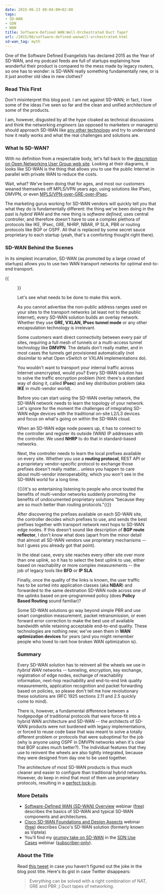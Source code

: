 ```yaml
---
date: 2015-06-23 08:04:00+02:00
tags:
- SD-WAN
- SDN
- WAN
title: Software-Defined WAN:Well-Orchestrated Duct Tape?
url: /2015/06/software-defined-wanwell-orchestrated.html
sd-wan_tag: myth
---
```

One of the Software Defined Evangelists has declared 2015 as the Year of SD-WAN, and my podcast feeds are full of startups explaining how wonderful their product is compared to the mess made by legacy routers, so one has to wonder: is SD-WAN really something fundamentally new, or is it just another old idea in new clothes?
<!--more-->
### Read This First

Don't misinterpret this blog post. I am not against SD-WAN; in fact, I love some of the ideas I've seen so far and the clean and unified architecture of some of the products.

I am, however, disgusted by all the hype cloaked as technical discussions and think the networking *engineers* (as opposed to marketers or managers) should approach SD-WAN like [any other technology](http://blog.ipspace.net/2015/03/response-why-technology-still-matters.html) and try to understand how it really works and what the real challenges and solutions are.

### What Is SD-WAN?

With no definition from a respectable body, let's fall back to the [description on Open Networking User Group web site](http://opennetworkingusergroup.com/onug-spring-2014-use-cases/software-defined-wide-area-network-sd-wan/). Looking at their diagrams, it looks like SD-WAN is the thing that allows you to use the public Internet in parallel with private WAN to reduce the costs.

Wait, what? We've been doing that for ages, and most our customers weaned themselves off MPLS/VPN years ago, using solutions like IPsec, DMVPN, or even [MPLS/VPN-over-GRE-over-IPsec](http://blog.ipspace.net/2011/03/mplsvpn-over-gre-over-ipsec-does-it.html).

The marketing gurus working for SD-WAN vendors will quickly tell you that what they do is fundamentally different: the thing we've been doing in the past is *hybrid WAN* and the new thing is *software defined*, uses central controller, and therefore doesn't have to use a complex plethora of protocols like IKE, IPsec, GRE, NHRP, NBAR, IP SLA, PBR or routing protocols like BGP or OSPF. All that is replaced by some secret sauce proprietary to each startup (yeah, that's a comforting thought right there).

### SD-WAN Behind the Scenes

In its simplest incarnation, SD-WAN (as promoted by a large crowd of startups) allows you to use two WAN transport networks for optimal end-to-end transport.

{{<figure src="/2015/06/s500-File+12-06-15+17+13+17.png" caption="Typical SD-WAN architecture">}}

Let's see what needs to be done to make this work.

As you cannot advertise the non-public address ranges used on your sites to the transport networks (at least not to the public Internet), every SD-WAN solution builds an overlay network. Whether they use **GRE, VXLAN, IPsec tunnel mode** or any other encapsulation technology is irrelevant.

Some customers want direct connectivity between every pair of sites, requiring a full mesh of tunnels or a multi-access tunnel technology like **DMVPN**. The details don't really matter, and in most cases the tunnels get provisioned automatically (not dissimilar to what Open vSwitch or VXLAN implementations do).

You wouldn't want to transport your internal traffic across Internet unencrypted, would you? Every SD-WAN solution has to solve the traffic encryption problem (hint: there's a standard way of doing it, called **IPsec**) and key distribution problem (aka **IKE** in multi-vendor world).

Before you can start using the SD-WAN overlay network, the SD-WAN network needs to learn the topology of your network. Let's ignore for the moment the challenges of integrating SD-WAN edge devices with the traditional on-site L2/L3 devices and focus on what's going on within the SD-WAN cloud.

When an SD-WAN edge node powers up, it has to connect to the controller and register its outside (WAN) IP addresses with the controller. We used **NHRP** to do that in standard-based networks.

Next, the controller needs to learn the local prefixes available on every site. Whether you use a **routing protocol**, REST API or a proprietary vendor-specific protocol to exchange those prefixes doesn't really matter... unless you happen to care about multi-vendor interoperability, which you won't see in the SD-WAN world for a long time.

{{<note>}}It's so entertaining listening to people who once touted the benefits of multi-vendor networks suddenly promoting the benefits of undocumented proprietary solutions "because they are so much better than routing protocols."{{</note>}}

After discovering the prefixes available on each SD-WAN site, the controller decides which prefixes to use, and sends the best prefixes together with transport network next hops to SD-WAN edge nodes. If this doesn't sound like description of **BGP route reflector**, I don't know what does (apart from the minor detail that almost all SD-WAN vendors use proprietary mechanisms -- but I guess you already got that point).

In the ideal case, every site reaches every other site over more than one uplink, so it has to select the best uplink to use, either based on reachability or more complex measurements -- the job of legacy tools like **BFD** or **IP SLA**.

Finally, once the quality of the links is known, the user traffic has to be sorted into application classes (aka **NBAR**) and forwarded to the same destination SD-WAN node across one of the uplinks based on pre-programmed policy (does **Policy Based Routing** sound familiar)?

Some SD-WAN solutions go way beyond simple PBR and use smart congestion measurement, packet retransmission, or even forward error correction to make the best use of available bandwidth while retaining acceptable end-to-end quality. These technologies are nothing new; we've seen them in **WAN optimization devices** for years (and you might remember people who loved to rant how broken WAN optimization is).

### Summary

Every SD-WAN solution has to reinvent all the wheels we use in *hybrid WAN* networks -- tunneling, encryption, key exchange, registration of edge nodes, exchange of reachability information, next-hop reachability and end-to-end link quality measurements, application recognition and packet forwarding based on policies, so please don't tell me how revolutionary these solutions are (RFC 1925 sections 2.11 and 2.5 quickly come to mind).

There is, however, a fundamental difference between a hodgepodge of traditional protocols that were force-fit into a hybrid WAN architecture and SD-WAN -- the architects of SD-WAN products were not burdened with legacy implementations, or forced to reuse code base that was meant to solve a totally different problem or protocols that were suboptimal for the job (why is anyone using OSPF in DMVPN networks when it's clear that BGP scales much better?). The individual features that they use to reinvent the wheels are also tightly integrated, because they were designed from day one to be used together.

The architecture of most SD-WAN products is thus much cleaner and easier to configure than traditional hybrid networks. However, do keep in mind that most of them use proprietary protocols, resulting in a [perfect lock-in](http://blog.ipspace.net/2015/01/lock-in-is-inevitable-get-used-to-it.html).

### More Details

* [Software-Defined WAN (SD-WAN) Overview](https://www.ipspace.net/SD-WAN_Overview) webinar ([free](https://www.ipspace.net/Subscription/Free)) describes the basics of SD-WAN and typical SD-WAN components and architectures.
* [Cisco SD-WAN Foundations and Design Aspects](https://www.ipspace.net/Cisco_SD-WAN_Foundations_and_Design_Aspects) webinar ([free](https://www.ipspace.net/Subscription/Free)) describes Cisco's SD-WAN solution (formerly known as Viptela)
* You'll find my [grumpy take on SD-WAN](https://my.ipspace.net/bin/list?id=SDNUseCases#WAN) in the [SDN Use Cases](http://www.ipspace.net/SDNUseCases) webinar ([subscriber-only](https://www.ipspace.net/Subscription)).

### About the Title

Read [this tweet](https://twitter.com/ioshints/status/10449562829328384) in case you haven't figured out the joke in the blog post title. Here's its gist in case Twitter disappears:

> Everything can be solved with a right combination of NAT, GRE and PBR ;) Duct tapes of networking.
